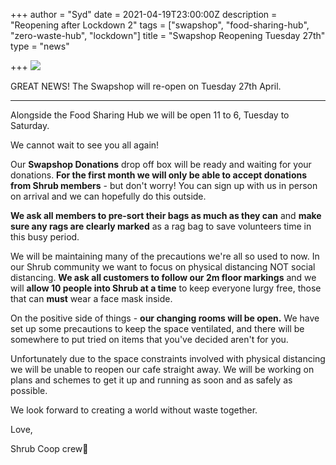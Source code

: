 +++
author = "Syd"
date = 2021-04-19T23:00:00Z
description = "Reopening after Lockdown 2"
tags = ["swapshop", "food-sharing-hub", "zero-waste-hub", "lockdown"]
title = "Swapshop Reopening Tuesday 27th"
type = "news"

+++
![](https://res.cloudinary.com/shrub-co-op/image/upload/v1618923068/shrubcoop.org/media/open_mcmmma.jpg)

GREAT NEWS! The Swapshop will re-open on Tuesday 27th April.

***

Alongside the Food Sharing Hub we will be open 11 to 6, Tuesday to Saturday.

We cannot wait to see you all again!

Our **Swapshop Donations** drop off box will be ready and waiting for your donations. **For the first month we will only be able to accept donations from Shrub members** - but don't worry! You can sign up with us in person on arrival and we can hopefully do this outside.

**We ask all members to pre-sort their bags as much as they can** and **make sure any rags are clearly marked** as a rag bag to save volunteers time in this busy period.

We will be maintaining many of the precautions we're all so used to now.  In our Shrub community we want to focus on physical distancing NOT social distancing. **We ask all customers to follow our 2m floor markings** and we will **allow 10 people into Shrub at a time** to keep everyone lurgy free, those that can **must** wear a face mask inside.

On the positive side of things - **our changing rooms will be open.** We have set up some precautions to keep the space ventilated, and there will be somewhere to put tried on items that you've decided aren't for you.

Unfortunately due to the space constraints involved with physical distancing we will be unable to reopen our cafe straight away.  We will be working on plans and schemes to get it up and running as soon and as safely as possible.

We look forward to creating a world without waste together.

Love,

Shrub Coop crew🥰